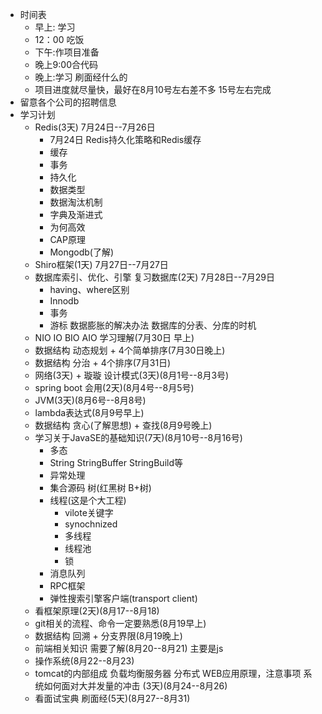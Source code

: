 + 时间表
    + 早上: 学习 
    + 12：00 吃饭 
    + 下午:作项目准备
    + 晚上9:00合代码
    + 晚上:学习 刷面经什么的
    + 项目进度就尽量快，最好在8月10号左右差不多 15号左右完成
+ 留意各个公司的招聘信息
+ 学习计划
    + Redis(3天) 7月24日--7月26日
        + 7月24日 Redis持久化策略和Redis缓存
        + 缓存
        + 事务
        + 持久化
        + 数据类型
        + 数据淘汰机制
        + 字典及渐进式
        + 为何高效
        + CAP原理
        + Mongodb(了解)
    + Shiro框架(1天) 7月27日--7月27日
    + 数据库索引、优化、引擎 复习数据库(2天) 7月28日--7月29日
        + having、where区别
        + Innodb
        + 事务 
        + 游标  数据膨胀的解决办法 数据库的分表、分库的时机
    + NIO IO BIO AIO 学习理解(7月30日 早上)
    + 数据结构 动态规划 + 4个简单排序(7月30日晚上)
    + 数据结构 分治 + 4个排序(7月31日)
    + 网络(3天) + 璇璇 设计模式(3天)(8月1号--8月3号)
    + spring boot 会用(2天)(8月4号--8月5号)
    + JVM(3天)(8月6号--8月8号)
    + lambda表达式(8月9号早上)
    + 数据结构 贪心(了解思想) + 查找(8月9号晚上)
    + 学习关于JavaSE的基础知识(7天)(8月10号--8月16号)
        + 多态
        + String StringBuffer StringBuild等
        + 异常处理
        + 集合源码 树(红黑树 B+树)
        + 线程(这是个大工程)
            + vilote关键字
            + synochnized
            + 多线程
            + 线程池
            + 锁
        + 消息队列
        + RPC框架
        + 弹性搜索引擎客户端(transport client)
    + 看框架原理(2天)(8月17--8月18)
    + git相关的流程、命令一定要熟悉(8月19早上)
    + 数据结构 回溯 + 分支界限(8月19晚上)
    + 前端相关知识 需要了解(8月20--8月21) 主要是js
    + 操作系统(8月22--8月23)
    + tomcat的内部组成 负载均衡服务器 分布式 WEB应用原理，注意事项 系统如何面对大并发量的冲击 (3天)(8月24--8月26)
    + 看面试宝典 刷面经(5天)(8月27--8月31)
